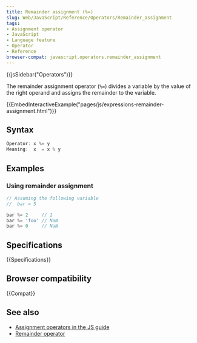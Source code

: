 ```yaml
---
title: Remainder assignment (%=)
slug: Web/JavaScript/Reference/Operators/Remainder_assignment
tags:
- Assignment operator
- JavaScript
- Language feature
- Operator
- Reference
browser-compat: javascript.operators.remainder_assignment
---
```

{{jsSidebar("Operators")}}

The remainder assignment operator (`%=`) divides a variable by the value of the
right operand and assigns the remainder to the variable.

{{EmbedInteractiveExample("pages/js/expressions-remainder-assignment.html")}}

## Syntax

```js
Operator: x %= y
Meaning:  x  = x % y
```

## Examples

### Using remainder assignment

```js
// Assuming the following variable
//  bar = 5

bar %= 2     // 1
bar %= 'foo' // NaN
bar %= 0     // NaN
```

## Specifications

{{Specifications}}

## Browser compatibility

{{Compat}}

## See also

*   [Assignment operators in the JS guide](/en-US/docs/Web/JavaScript/Guide/Expressions_and_Operators#Assignment)
*   [Remainder operator](/en-US/docs/Web/JavaScript/Reference/Operators/Remainder)
